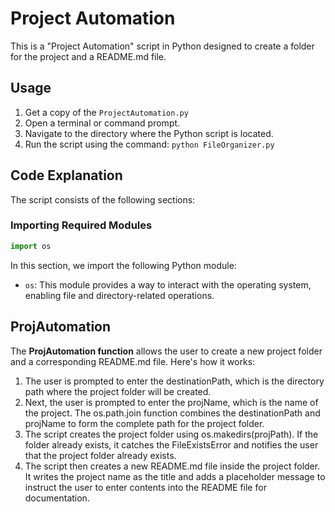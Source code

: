 # Project Automation

This is a "Project Automation" script in Python designed to create a folder for the project and a README.md file.

## Usage

1. Get a copy of the `ProjectAutomation.py`
2. Open a terminal or command prompt.
3. Navigate to the directory where the Python script is located.
4. Run the script using the command: `python FileOrganizer.py`

## Code Explanation

The script consists of the following sections:

### Importing Required Modules

```python
import os
```

In this section, we import the following Python module:

* `os`: This module provides a way to interact with the operating system, enabling file and directory-related operations.

## ProjAutomation

The **ProjAutomation function** allows the user to create a new project folder and a corresponding README.md file. Here's how it works:
1. The user is prompted to enter the destinationPath, which is the directory path where the project folder will be created.
2. Next, the user is prompted to enter the projName, which is the name of the project.
The os.path.join function combines the destinationPath and projName to form the complete path for the project folder.
3. The script creates the project folder using os.makedirs(projPath). If the folder already exists, it catches the FileExistsError and notifies the user that the project folder already exists.
4. The script then creates a new README.md file inside the project folder. It writes the project name as the title and adds a placeholder message to instruct the user to enter contents into the README file for documentation.

